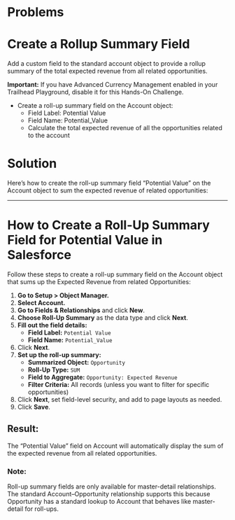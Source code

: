 # Problems

# Create a Rollup Summary Field
Add a custom field to the standard account object to provide a rollup summary of the total expected revenue from all related opportunities.

**Important:** If you have Advanced Currency Management enabled in your Trailhead Playground, disable it for this Hands-On Challenge.

* Create a roll-up summary field on the Account object:
    - Field Label: Potential Value
    - Field Name: Potential_Value
    - Calculate the total expected revenue of all the opportunities related to the account

  
# Solution

Here’s how to create the roll-up summary field “Potential Value” on the Account object to sum the expected revenue of related opportunities:

---

# How to Create a Roll-Up Summary Field for Potential Value in Salesforce

Follow these steps to create a roll-up summary field on the Account object that sums up the Expected Revenue from related Opportunities:

1. **Go to Setup > Object Manager.**
2. **Select Account.**
3. **Go to Fields & Relationships** and click **New**.
4. **Choose Roll-Up Summary** as the data type and click **Next**.
5. **Fill out the field details:**
   - **Field Label:** `Potential Value`
   - **Field Name:** `Potential_Value`
6. Click **Next**.
7. **Set up the roll-up summary:**
   - **Summarized Object:** `Opportunity`
   - **Roll-Up Type:** `SUM`
   - **Field to Aggregate:** `Opportunity: Expected Revenue`
   - **Filter Criteria:** All records (unless you want to filter for specific opportunities)
8. Click **Next**, set field-level security, and add to page layouts as needed.
9. Click **Save**.

## Result:
The “Potential Value” field on Account will automatically display the sum of the expected revenue from all related opportunities.

### Note:
Roll-up summary fields are only available for master-detail relationships. The standard Account–Opportunity relationship supports this because Opportunity has a standard lookup to Account that behaves like master-detail for roll-ups.
